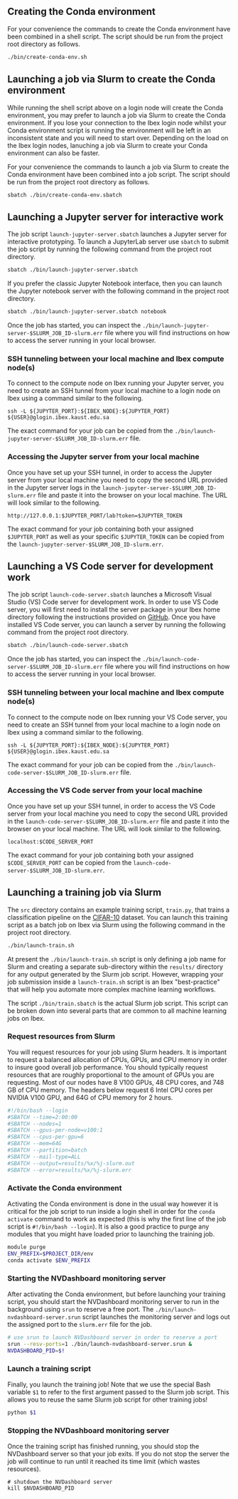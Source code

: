 ## Creating the Conda environment

For your convenience the commands to create the Conda environment have been combined in a shell script. The script should be run from the project root directory as follows. 

```bash
./bin/create-conda-env.sh
```

## Launching a job via Slurm to create the Conda environment

While running the shell script above on a login node will create the Conda environment, you may prefer to launch a job via Slurm
to create the Conda environment. If you lose your connection to the Ibex login node whilst your Conda environment script is running 
the environment will be left in an inconsistent state and you will need to start over. Depending on the load on the Ibex login nodes, 
lanuching a job via Slurm to create your Conda environment can also be faster.

For your convenience the commands to launch a job via Slurm to create the Conda environment have been combined into a job script. The script should be run from the project root directory as follows. 

```bash
sbatch ./bin/create-conda-env.sbatch
```

## Launching a Jupyter server for interactive work

The job script `launch-jupyter-server.sbatch` launches a Jupyter server for interactive prototyping. To launch a JupyterLab server 
use `sbatch` to submit the job script by running the following command from the project root directory.

```bash
sbatch ./bin/launch-jupyter-server.sbatch
```

If you prefer the classic Jupyter Notebook interface, then you can launch the Jupyter notebook server with the following command in 
the project root directory.

```bash
sbatch ./bin/launch-jupyter-server.sbatch notebook
```

Once the job has started, you can inspect the `./bin/launch-jupyter-server-$SLURM_JOB_ID-slurm.err` file where you will find 
instructions on how to access the server running in your local browser.

### SSH tunneling between your local machine and Ibex compute node(s)
To connect to the compute node on Ibex running your Jupyter server, you need to create an SSH tunnel from your local machine 
to a login node on Ibex using a command similar to the following.

```
ssh -L ${JUPYTER_PORT}:${IBEX_NODE}:${JUPYTER_PORT} ${USER}@glogin.ibex.kaust.edu.sa
```

The exact command for your job can be copied from the `./bin/launch-jupyter-server-$SLURM_JOB_ID-slurm.err` file.

### Accessing the Jupyter server from your local machine

Once you have set up your SSH tunnel, in order to access the Jupyter server from your local machine you need to copy the 
second URL provided in the Jupyter server logs in the `launch-jupyter-server-$SLURM_JOB_ID-slurm.err` file and paste it into 
the browser on your local machine. The URL will look similar to the following.

```
http://127.0.0.1:$JUPYTER_PORT/lab?token=$JUPYTER_TOKEN
```

The exact command for your job containing both your assigned `$JUPYTER_PORT` as well as your specific `$JUPYTER_TOKEN` can 
be copied from the `launch-jupyter-server-$SLURM_JOB_ID-slurm.err`.

## Launching a VS Code server for development work

The job script `launch-code-server.sbatch` launches a Microsoft Visual Studio (VS) Code server for development work. In order to 
use VS Code server, you will first need to install the server package in your Ibex home directory following the instructions 
provided on [GitHub](???). Once you have installed VS Code server, you can launch a server by running the following command from 
the project root directory.

```bash
sbatch ./bin/launch-code-server.sbatch
```

Once the job has started, you can inspect the `./bin/launch-code-server-$SLURM_JOB_ID-slurm.err` file where you will find 
instructions on how to access the server running in your local browser.

### SSH tunneling between your local machine and Ibex compute node(s)
To connect to the compute node on Ibex running your VS Code server, you need to create an SSH tunnel from your local machine 
to a login node on Ibex using a command similar to the following.

```
ssh -L ${JUPYTER_PORT}:${IBEX_NODE}:${JUPYTER_PORT} ${USER}@glogin.ibex.kaust.edu.sa
```

The exact command for your job can be copied from the `./bin/launch-code-server-$SLURM_JOB_ID-slurm.err` file.

### Accessing the VS Code server from your local machine

Once you have set up your SSH tunnel, in order to access the VS Code server from your local machine you need to copy the 
second URL provided in the `launch-code-server-$SLURM_JOB_ID-slurm.err` file and paste it into the browser on your local 
machine. The URL will look similar to the following.

```
localhost:$CODE_SERVER_PORT
```

The exact command for your job containing both your assigned `$CODE_SERVER_PORT` can be copied from the 
`launch-code-server-$SLURM_JOB_ID-slurm.err`.

## Launching a training job via Slurm

The `src` directory contains an example training script, `train.py`, that trains a classification pipeline on the 
[CIFAR-10](https://www.cs.toronto.edu/~kriz/cifar.html) dataset. You can launch this training script as a batch 
job on Ibex via Slurm using the following command in the project root directory.

```bash
./bin/launch-train.sh
```

At present the `./bin/launch-train.sh` script is only defining a job name for Slurm and creating a separate 
sub-directory within the `results/` directory for any output generated by the Slurm job script. However, wrapping 
your job submission inside a `launch-train.sh` script is an Ibex "best-practice" that will help you automate more 
complex machine learning workflows.  

The script `./bin/train.sbatch` is the actual Slurm job script. This script can be broken down into several parts that 
are common to all machine learning jobs on Ibex.

### Request resources from Slurm

You will request resources for your job using Slurm headers. It is important to request a balanced allocation of CPUs, GPUs, 
and CPU memory in order to insure good overall job performance. You should typically request resources that are roughly 
proportional to the amount of GPUs you are requesting. Most of our nodes have 8 V100 GPUs, 48 CPU cores, and 748 GB of CPU 
memory. The headers below request 6 Intel CPU cores per NVIDIA V100 GPU, and 64G of CPU memory for 2 hours.   

```bash
#!/bin/bash --login
#SBATCH --time=2:00:00
#SBATCH --nodes=1
#SBATCH --gpus-per-node=v100:1
#SBATCH --cpus-per-gpu=6  
#SBATCH --mem=64G
#SBATCH --partition=batch 
#SBATCH --mail-type=ALL
#SBATCH --output=results/%x/%j-slurm.out
#SBATCH --error=results/%x/%j-slurm.err
```

### Activate the Conda environment

Activating the Conda environment is done in the usual way however it is critical for the job script to run inside a 
login shell in order for the `conda activate` command to work as expected (this is why the first line of the job script 
is `#!/bin/bash --login`). It is also a good practice to purge any modules that you might have loaded prior to launching 
the training job.
 
```bash
module purge
ENV_PREFIX=$PROJECT_DIR/env
conda activate $ENV_PREFIX
```

### Starting the NVDashboard monitoring server

After activating the Conda environment, but before launching your training script, you should start the 
NVDashboard monitoring server to run in the background using `srun` to reserve a free port. The 
`./bin/launch-nvdashboard-server.srun` script launches the monitoring server and logs out the assigned 
port to the `slurm.err` file for the job.

```bash
# use srun to launch NVDashboard server in order to reserve a port
srun --resv-ports=1 ./bin/launch-nvdashboard-server.srun &
NVDASHBOARD_PID=$!
```

### Launch a training script

Finally, you launch the training job! Note that we use the special Bash variable `$1` to refer to the first argument 
passed to the Slurm job script. This allows you to reuse the same Slurm job script for other training jobs!

```bash
python $1
```

### Stopping the NVDashboard monitoring	server

Once the training script has finished running, you should stop the NVDashboard server so that your job exits. If 
you do not stop the server the job will continue to run until it reached its time limit (which wastes resources).

```
# shutdown the NVDashboard server
kill $NVDASHBOARD_PID
```
